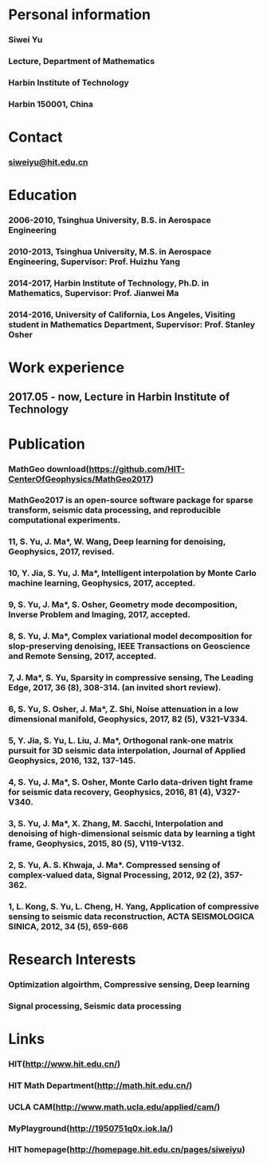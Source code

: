 # Personal information

### Siwei Yu

### Lecture, Department of Mathematics

### Harbin Institute of Technology

### Harbin 150001, China

# Contact

### siweiyu@hit.edu.cn

# Education

### 2006-2010, Tsinghua University, B.S. in Aerospace Engineering

### 2010-2013, Tsinghua University, M.S. in Aerospace Engineering, Supervisor: Prof. Huizhu Yang

### 2014-2017, Harbin Institute of Technology, Ph.D. in Mathematics, Supervisor: Prof. Jianwei Ma

### 2014-2016, University of California, Los Angeles, Visiting student in Mathematics Department, Supervisor: Prof. Stanley Osher

# Work experience

## 2017.05 - now, Lecture in Harbin Institute of Technology

# Publication

### MathGeo download(https://github.com/HIT-CenterOfGeophysics/MathGeo2017) 

### MathGeo2017 is an open-source software package for sparse transform, seismic data processing, and reproducible computational experiments.

### 11, S. Yu, J. Ma*, W. Wang, Deep learning for denoising, Geophysics, 2017, revised.

### 10, Y. Jia, S. Yu, J. Ma*, Intelligent interpolation by Monte Carlo machine learning, Geophysics, 2017, accepted.

### 9, S. Yu, J. Ma*, S. Osher, Geometry mode decomposition, Inverse Problem and Imaging, 2017, accepted.

### 8, S. Yu, J. Ma*, Complex variational model decomposition for slop-preserving denoising, IEEE Transactions on Geoscience and Remote Sensing, 2017, accepted.

### 7, J. Ma*, S. Yu, Sparsity in compressive sensing, The Leading Edge, 2017, 36 (8), 308-314. (an invited short review).

### 6, S. Yu, S. Osher, J. Ma*, Z. Shi, Noise attenuation in a low dimensional manifold, Geophysics, 2017, 82 (5), V321-V334.

### 5, Y. Jia, S. Yu, L. Liu, J. Ma*, Orthogonal rank-one matrix pursuit for 3D seismic data interpolation, Journal of Applied Geophysics, 2016, 132, 137-145.

### 4, S. Yu, J. Ma*, S. Osher, Monte Carlo data-driven tight frame for seismic data recovery, Geophysics, 2016, 81 (4),  V327-V340.

### 3, S. Yu, J. Ma*, X. Zhang, M. Sacchi, Interpolation and denoising of high-dimensional seismic data by learning a tight frame, Geophysics, 2015, 80 (5), V119-V132. 

### 2, S. Yu, A. S. Khwaja, J. Ma*. Compressed sensing of complex-valued data, Signal Processing, 2012, 92 (2), 357-362.

### 1, L. Kong, S. Yu, L. Cheng, H. Yang, Application of compressive sensing to seismic data reconstruction, ACTA SEISMOLOGICA SINICA, 2012, 34 (5), 659-666

# Research Interests

### Optimization algoirthm, Compressive sensing, Deep learning

### Signal processing, Seismic data processing

# Links

### HIT(http://www.hit.edu.cn/)

### HIT Math Department(http://math.hit.edu.cn/)

### UCLA CAM(http://www.math.ucla.edu/applied/cam/)

### MyPlayground(http://1950751q0x.iok.la/)

### HIT homepage(http://homepage.hit.edu.cn/pages/siweiyu)
